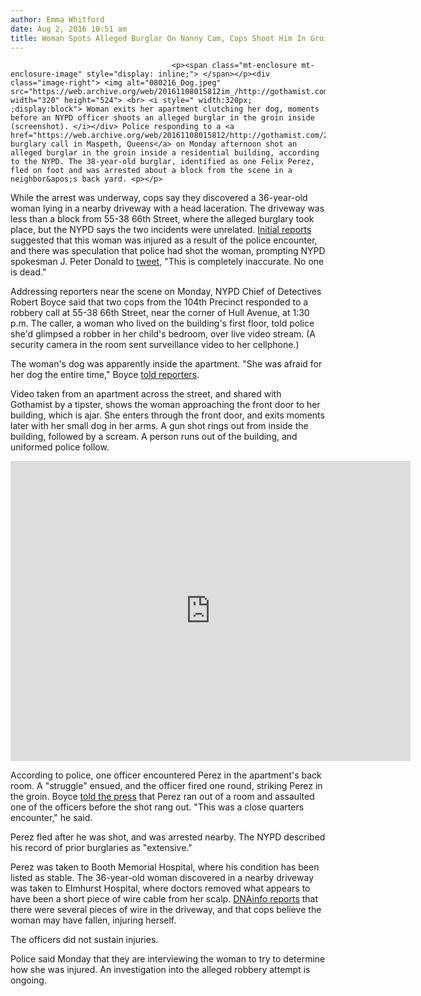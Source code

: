 ```yaml
---
author: Emma Whitford
date: Aug 2, 2016 10:51 am
title: Woman Spots Alleged Burglar On Nanny Cam, Cops Shoot Him In Groin
---
```


	
										<p><span class="mt-enclosure mt-enclosure-image" style="display: inline;"> </span></p><div class="image-right"> <img alt="080216_Dog.jpeg" src="https://web.archive.org/web/20161108015812im_/http://gothamist.com/attachments/nyc_ewhitford/080216_Dog.jpeg" width="320" height="524"> <br> <i style=" width:320px; ;display:block"> Woman exits her apartment clutching her dog, moments before an NYPD officer shoots an alleged burglar in the groin inside (screenshot). </i></div> Police responding to a <a href="https://web.archive.org/web/20161108015812/http://gothamist.com/2016/08/01/queens_shooting_maspeth.php">911 burglary call in Maspeth, Queens</a> on Monday afternoon shot an alleged burglar in the groin inside a residential building, according to the NYPD. The 38-year-old burglar, identified as one Felix Perez, fled on foot and was arrested about a block from the scene in a neighbor&apos;s back yard. <p></p>

<p>While the arrest was underway, cops say they discovered a 36-year-old woman lying in a nearby driveway with a head laceration. The driveway was less than a block from 55-38 66th Street, where the alleged burglary took place, but the NYPD says the two incidents were unrelated. <a href="https://web.archive.org/web/20161108015812/http://gothamist.com/2016/08/01/queens_shooting_maspeth.php">Initial reports</a> suggested that this woman was injured as a result of the police encounter, and there was speculation that police had shot the woman, prompting NYPD spokesman J. Peter Donald to <a href="https://web.archive.org/web/20161108015812/https://twitter.com/JPeterDonald/status/760205282899292160">tweet</a>, &quot;This is completely inaccurate. No one is dead.&quot;  </p>

<p>Addressing reporters near the scene on Monday, NYPD Chief of Detectives Robert Boyce said that two cops from the 104th Precinct responded to a robbery call at 55-38 66th Street, near the corner of Hull Avenue, at 1:30 p.m. The caller, a woman who lived on the building&apos;s first floor, told police she&apos;d glimpsed a robber in her child&apos;s bedroom, over live video stream. (A security camera in the room sent surveillance video to her cellphone.) </p>

<p>The woman&apos;s dog was apparently inside the apartment. &quot;She was afraid for her dog the entire time,&quot; Boyce <a href="https://web.archive.org/web/20161108015812/http://www.nydailynews.com/new-york/suspected-burglar-shot-groin-police-queens-article-1.2734388">told reporters</a>. </p>

<p>Video taken from an apartment across the street, and shared with Gothamist by a tipster, shows the woman approaching the front door to her building, which is ajar. She enters through the front door, and exits moments later with her small dog in her arms. A gun shot rings out from inside the building, followed by a scream. A person runs out of the building, and uniformed police follow. </p>

<p><iframe width="640" height="480" src="https://web.archive.org/web/20161108015812if_/https://www.youtube.com/embed/UzbjIzvJpMw?rel=0" frameborder="0" allowfullscreen></iframe></p>

<p>According to police, one officer encountered Perez in the apartment&apos;s back room. A &quot;struggle&quot; ensued, and the officer fired one round, striking Perez in the groin. Boyce <a href="https://web.archive.org/web/20161108015812/https://www.dnainfo.com/new-york/20160801/maspeth/police-involved-shooting-queens-sends-2-people-hospital-fdny">told the press</a> that Perez ran out of a room and assaulted one of the officers before the shot rang out. &quot;This was a close quarters encounter,&quot; he said. </p>

<p>Perez fled after he was shot, and was arrested nearby. The NYPD described his record of prior burglaries as &quot;extensive.&quot; </p>

<p>Perez was taken to Booth Memorial Hospital, where his condition has been listed as stable. The 36-year-old woman discovered in a nearby driveway was taken to Elmhurst Hospital, where doctors removed what appears to have been a short piece of wire cable from her scalp. <a href="https://web.archive.org/web/20161108015812/https://www.dnainfo.com/new-york/20160801/maspeth/police-involved-shooting-queens-sends-2-people-hospital-fdny">DNAinfo reports</a> that there were several pieces of wire in the driveway, and that cops believe the woman may have fallen, injuring herself. </p>

<p>The officers did not sustain injuries. </p>

<p>Police said Monday that they are interviewing the woman to try to determine how she was injured. An investigation into the alleged robbery attempt is ongoing. </p>					
										
									
				